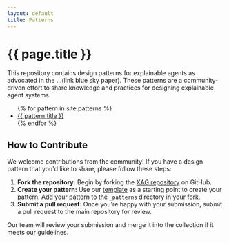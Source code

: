 ```yaml
---
layout: default
title: Patterns
---
```


<h1>{{ page.title }}</h1>

<p>This repository contains design patterns for explainable agents as advocated in the ...(link blue sky paper). These patterns are a community-driven effort to share knowledge and practices for designing explainable agent systems.</p>

<ul>
  {% for pattern in site.patterns %}
    <li>
      <a href="{{ pattern.url }}">{{ pattern.title }}</a>
    </li>
  {% endfor %}
</ul>

<h2>How to Contribute</h2>
<p>We welcome contributions from the community! If you have a design pattern that you'd like to share, please follow these steps:</p>

<ol>
  <li><strong>Fork the repository:</strong> Begin by forking the <a href="https://github.com/hmteams/xag" target="_blank">XAG repository</a> on GitHub.</li>
  <li><strong>Create your pattern:</strong> Use our <a href="https://github.com/hmteams/xag/TEMPLATE.md" target="_blank">template</a> as a starting point to create your pattern. Add your pattern to the <code>_patterns</code> directory in your fork.</li>
  <li><strong>Submit a pull request:</strong> Once you're happy with your submission, submit a pull request to the main repository for review.</li>
</ol>

<p>Our team will review your submission and merge it into the collection if it meets our guidelines.</p>
